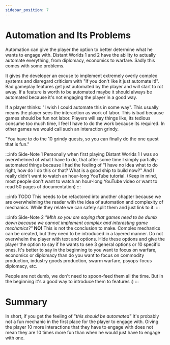```yaml
---
sidebar_position: 7
---
```


# Automation and Its Problems

Automation can give the player the option to better determine what he wants to engage with. Distant Worlds 1 and 2 have the ability to actually automate everything, from diplomacy, economics to warfare. Sadly this comes with some problems.

It gives the developer an excuse to implement extremely overly complex systems and disregard criticism with "If you don't like it just automate it!". Bad gameplay features get just automated by the player and will start to rot away. If a feature is worth to be automated maybe it should always be automated because it's not engaging the player in a good way.

If a player thinks: "I wish I could automate this in some way". This usually means the player sees the interaction as work of labor. This is bad because games should be fun not labor. Players will say things like, its tedious consume too much time, I feel I have to do the work because its required. In other games we would call such an interaction grindy.

"You have to do the 10 grindy quests, so you can finally do the one quest that is fun."

:::info Side-Note 1
Personally when first playing Distant Worlds 1 I was so overwhelmed of what I have to do, that after some time I simply partially-automated things because I had the feeling of "I have no idea what to do right, how do I do this or that? What is a good ship to build now?" And I really didn't want to watch an hour-long YouTube tutorial. (Keep in mind, most people don't want to watch an hour-long YouTube video or want to read 50 pages of documentation)
:::

:::info TODO
This needs to be refactored into another chapter because we are overwhelming the reader with the idea of automation and complexity of mechanics. While they relate we can safely split them and just link to it.
:::

:::info Side-Note 2
*"Mhh so you are saying that games need to be dumb down because we cannot implement complex and interesting game mechanics?"* **NO!** This is not the conclusion to make. Complex mechanics can be created, but they need to be introduced in a layered manner. Do not overwhelm the player with text and options. Hide these options and give the player the option to say if he wants to see 3 general options or 10 specific ones. It's better to say in the beginning to you want to focus on warfare, economics or diplomacy than do you want to focus on commodity production, industry goods production, swarm warfare, psyops-focus diplomacy, etc.

People are not dumb, we don't need to spoon-feed them all the time. But in the beginning it's a good way to introduce them to features :)
::: 

# Summary

In short, if you get the feeling of "*this should be automated"* It's probably not a fun mechanic in the first place for the player to engage with. Giving the player 10 more interactions that they have to engage with does not mean they are 10 times more fun than when he would just have to engage with one.